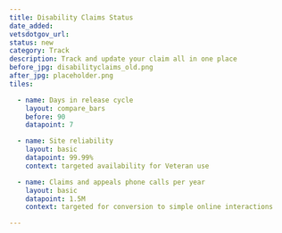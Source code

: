 ```yaml
---
title: Disability Claims Status
date_added:
vetsdotgov_url:
status: new
category: Track
description: Track and update your claim all in one place
before_jpg: disabilityclaims_old.png
after_jpg: placeholder.png
tiles:

  - name: Days in release cycle
    layout: compare_bars
    before: 90
    datapoint: 7

  - name: Site reliability
    layout: basic
    datapoint: 99.99%
    context: targeted availability for Veteran use

  - name: Claims and appeals phone calls per year
    layout: basic
    datapoint: 1.5M
    context: targeted for conversion to simple online interactions

---
```

